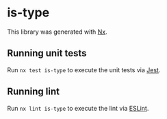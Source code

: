 # is-type

This library was generated with [Nx](https://nx.dev).

## Running unit tests

Run `nx test is-type` to execute the unit tests via [Jest](https://jestjs.io).

## Running lint

Run `nx lint is-type` to execute the lint via [ESLint](https://eslint.org/).

